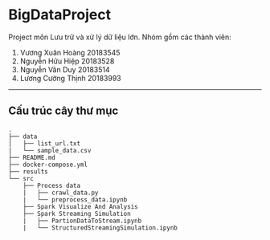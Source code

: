 # BigDataProject
Project môn Lưu trữ và xử lý dữ liệu lớn. Nhóm gồm các thành viên:
1. Vương Xuân Hoàng 20183545
2. Nguyễn Hữu Hiệp 20183528
3. Nguyễn Văn Duy 20183514
4. Lương Cường Thịnh 20183993
---
## Cấu trúc cây thư mục
```
.
├── data
│   ├── list_url.txt
|   └── sample_data.csv
├── README.md
├── docker-compose.yml
├── results
└── src
    ├── Process data
    |   ├── crawl_data.py
    |   └── preprocess_data.ipynb
    ├── Spark Visualize And Analysis
    ├── Spark Streaming Simulation
    |   ├── PartionDataToStream.ipynb
    |   └── StructuredStreamingSimulation.ipynb
```
